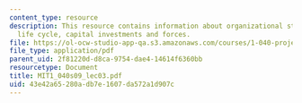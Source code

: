 ```yaml
---
content_type: resource
description: This resource contains information about organizational structure, project
  life cycle, capital investments and forces.
file: https://ol-ocw-studio-app-qa.s3.amazonaws.com/courses/1-040-project-management-spring-2009/43e42a65280adb7e1607da572a1d907c_MIT1_040s09_lec03.pdf
file_type: application/pdf
parent_uid: 2f81220d-d8ca-9754-dae4-14614f6360bb
resourcetype: Document
title: MIT1_040s09_lec03.pdf
uid: 43e42a65-280a-db7e-1607-da572a1d907c
---
```

